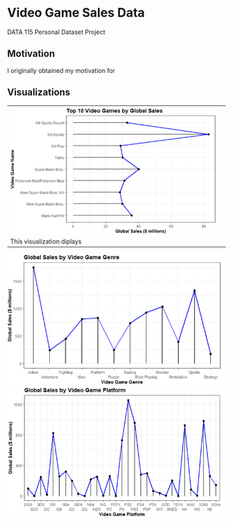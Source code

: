 # Video Game Sales Data
DATA 115 Personal Dataset Project

## Motivation
I originally obtained my motivation for 

## Visualizations
<table>
  <tr><td><img src= "https://raw.githubusercontent.com/CheweezyTy/115_personal_dataset/main/Top10VGPlot.png"></td></tr><tr><td>This visualization diplays

</table>
<img src="https://raw.githubusercontent.com/CheweezyTy/115_personal_dataset/main/VGGenrePlot.png">

<img src="https://raw.githubusercontent.com/CheweezyTy/115_personal_dataset/main/VGPlatformPlot.png">
